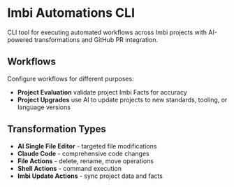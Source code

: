 # Imbi Automations CLI

CLI tool for executing automated workflows across Imbi projects with AI-powered transformations and GitHub PR integration.

## Workflows

Configure workflows for different purposes:

- **Project Evaluation** validate project Imbi Facts for accuracy
- **Project Upgrades** use AI to update projects to new standards, tooling, or language versions

## Transformation Types

- **AI Single File Editor** - targeted file modifications
- **Claude Code** - comprehensive code changes
- **File Actions** - delete, rename, move operations
- **Shell Actions** - command execution
- **Imbi Update Actions** - sync project data and facts
